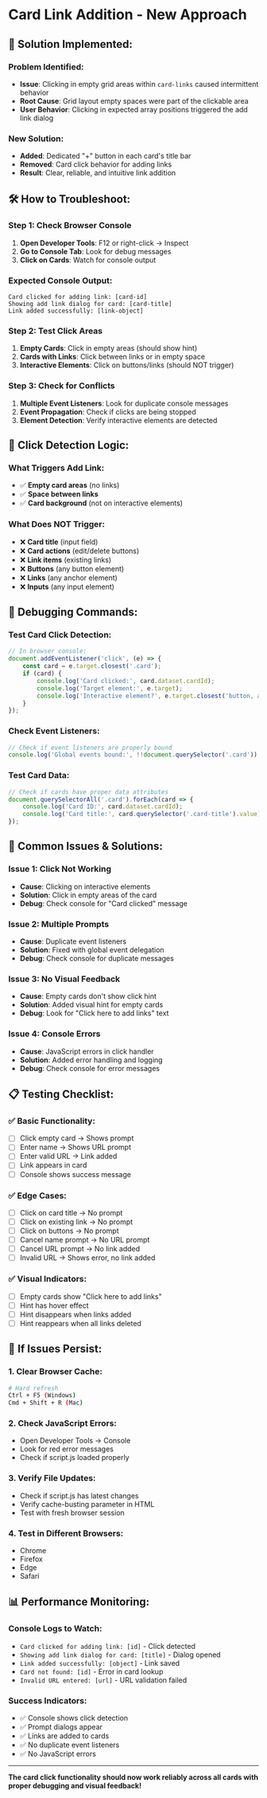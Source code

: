 # Card Link Addition - New Approach

## 🎯 **Solution Implemented:**

### **Problem Identified:**
- **Issue**: Clicking in empty grid areas within `card-links` caused intermittent behavior
- **Root Cause**: Grid layout empty spaces were part of the clickable area
- **User Behavior**: Clicking in expected array positions triggered the add link dialog

### **New Solution:**
- **Added**: Dedicated "+" button in each card's title bar
- **Removed**: Card click behavior for adding links
- **Result**: Clear, reliable, and intuitive link addition

## 🛠 **How to Troubleshoot:**

### **Step 1: Check Browser Console**
1. **Open Developer Tools**: F12 or right-click → Inspect
2. **Go to Console Tab**: Look for debug messages
3. **Click on Cards**: Watch for console output

### **Expected Console Output:**
```
Card clicked for adding link: [card-id]
Showing add link dialog for card: [card-title]
Link added successfully: [link-object]
```

### **Step 2: Test Click Areas**
1. **Empty Cards**: Click in empty areas (should show hint)
2. **Cards with Links**: Click between links or in empty space
3. **Interactive Elements**: Click on buttons/links (should NOT trigger)

### **Step 3: Check for Conflicts**
1. **Multiple Event Listeners**: Look for duplicate console messages
2. **Event Propagation**: Check if clicks are being stopped
3. **Element Detection**: Verify interactive elements are detected

## 🎯 **Click Detection Logic:**

### **What Triggers Add Link:**
- ✅ **Empty card areas** (no links)
- ✅ **Space between links**
- ✅ **Card background** (not on interactive elements)

### **What Does NOT Trigger:**
- ❌ **Card title** (input field)
- ❌ **Card actions** (edit/delete buttons)
- ❌ **Link items** (existing links)
- ❌ **Buttons** (any button element)
- ❌ **Links** (any anchor element)
- ❌ **Inputs** (any input element)

## 🔧 **Debugging Commands:**

### **Test Card Click Detection:**
```javascript
// In browser console:
document.addEventListener('click', (e) => {
    const card = e.target.closest('.card');
    if (card) {
        console.log('Card clicked:', card.dataset.cardId);
        console.log('Target element:', e.target);
        console.log('Interactive element?', e.target.closest('button, a, input, .card-actions, .link-item, .card-title, .card-links'));
    }
});
```

### **Check Event Listeners:**
```javascript
// Check if event listeners are properly bound
console.log('Global events bound:', !!document.querySelector('.card'));
```

### **Test Card Data:**
```javascript
// Check if cards have proper data attributes
document.querySelectorAll('.card').forEach(card => {
    console.log('Card ID:', card.dataset.cardId);
    console.log('Card title:', card.querySelector('.card-title').value);
});
```

## 🚨 **Common Issues & Solutions:**

### **Issue 1: Click Not Working**
- **Cause**: Clicking on interactive elements
- **Solution**: Click in empty areas of the card
- **Debug**: Check console for "Card clicked" message

### **Issue 2: Multiple Prompts**
- **Cause**: Duplicate event listeners
- **Solution**: Fixed with global event delegation
- **Debug**: Check console for duplicate messages

### **Issue 3: No Visual Feedback**
- **Cause**: Empty cards don't show click hint
- **Solution**: Added visual hint for empty cards
- **Debug**: Look for "Click here to add links" text

### **Issue 4: Console Errors**
- **Cause**: JavaScript errors in click handler
- **Solution**: Added error handling and logging
- **Debug**: Check console for error messages

## 📋 **Testing Checklist:**

### **✅ Basic Functionality:**
- [ ] Click empty card → Shows prompt
- [ ] Enter name → Shows URL prompt
- [ ] Enter valid URL → Link added
- [ ] Link appears in card
- [ ] Console shows success message

### **✅ Edge Cases:**
- [ ] Click on card title → No prompt
- [ ] Click on existing link → No prompt
- [ ] Click on buttons → No prompt
- [ ] Cancel name prompt → No URL prompt
- [ ] Cancel URL prompt → No link added
- [ ] Invalid URL → Shows error, no link added

### **✅ Visual Indicators:**
- [ ] Empty cards show "Click here to add links"
- [ ] Hint has hover effect
- [ ] Hint disappears when links added
- [ ] Hint reappears when all links deleted

## 🔄 **If Issues Persist:**

### **1. Clear Browser Cache:**
```bash
# Hard refresh
Ctrl + F5 (Windows)
Cmd + Shift + R (Mac)
```

### **2. Check JavaScript Errors:**
- Open Developer Tools → Console
- Look for red error messages
- Check if script.js loaded properly

### **3. Verify File Updates:**
- Check if script.js has latest changes
- Verify cache-busting parameter in HTML
- Test with fresh browser session

### **4. Test in Different Browsers:**
- Chrome
- Firefox
- Edge
- Safari

## 📊 **Performance Monitoring:**

### **Console Logs to Watch:**
- `Card clicked for adding link: [id]` - Click detected
- `Showing add link dialog for card: [title]` - Dialog opened
- `Link added successfully: [object]` - Link saved
- `Card not found: [id]` - Error in card lookup
- `Invalid URL entered: [url]` - URL validation failed

### **Success Indicators:**
- ✅ Console shows click detection
- ✅ Prompt dialogs appear
- ✅ Links are added to cards
- ✅ No duplicate event listeners
- ✅ No JavaScript errors

---

**The card click functionality should now work reliably across all cards with proper debugging and visual feedback!**
